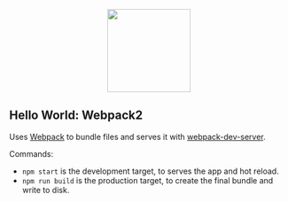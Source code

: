 <div align="center">
   <img width="150" heigth="150" src="https://webpack.js.org/assets/icon-square-big.svg" />
</div>

## Hello World: Webpack2

Uses [Webpack](https://github.com/webpack/webpack) to bundle files and serves it
with [webpack-dev-server](https://webpack.js.org/guides/development/#webpack-dev-server).

Commands:
* `npm start` is the development target, to serves the app and hot reload.
* `npm run build` is the production target, to create the final bundle and write to disk.
